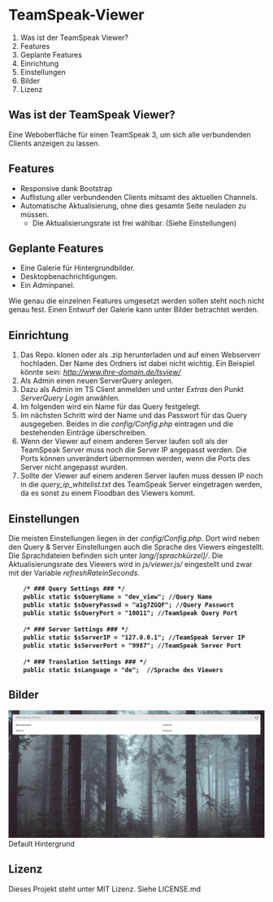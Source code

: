 # TeamSpeak-Viewer

1. Was ist der TeamSpeak Viewer?
2. Features
3. Geplante Features
3. Einrichtung
4. Einstellungen
5. Bilder
6. Lizenz

## Was ist der TeamSpeak Viewer?
Eine Weboberfläche für einen TeamSpeak 3, um sich alle verbundenden Clients anzeigen zu lassen.

## Features
* Responsive dank Bootstrap
* Auflistung aller verbundenden Clients mitsamt des aktuellen Channels.
* Automatische Aktualisierung, ohne dies gesamte Seite neuladen zu müssen.
  * Die Aktualisierungsrate ist frei wählbar. (Siehe Einstellungen)

## Geplante Features
* Eine Galerie für Hintergrundbilder.
* Desktopbenachrichtigungen.
* Ein Adminpanel.

Wie genau die einzelnen Features umgesetzt werden sollen steht noch nicht genau fest. Einen Entwurf der Galerie kann unter Bilder betrachtet werden.

## Einrichtung
1. Das Repo. klonen oder als .zip herunterladen und auf einen Webserverr hochladen. Der Name des Ordners ist dabei nicht wichtig. Ein Beispiel könnte sein: _http://www.ihre-domain.de/tsview/_
2. Als Admin einen neuen ServerQuery anlegen.
  3. Dazu als Admin im TS Client anmelden und unter _Extras_ den Punkt _ServerQuery Login_ anwählen.
  4. Im folgenden wird ein Name für das Query festgelegt.
  5. Im nächsten Schritt wird der Name und das Passwort für das Query ausgegeben. Beides in die _config/Config.php_ eintragen und die bestehenden Einträge überschreiben.
  6. Wenn der Viewer auf einem anderen Server laufen soll als der TeamSpeak Server muss noch die Server IP angepasst werden. Die Ports können unverändert übernommen werden, wenn die Ports des Server nicht angepasst wurden.
  7. Sollte der Viewer auf einem anderen Server laufen muss dessen IP noch in die _query_ip_whitelist.txt_ des TeamSpeak Server eingetragen werden, da es sonst zu einem Floodban des Viewers kommt.

## Einstellungen
Die meisten Einstellungen liegen in der _config/Config.php_. Dort wird neben den Query & Server Einstellungen auch die Sprache des Viewers eingestellt.
Die Sprachdateien befinden sich unter _lang/[sprachkürzel]/_.
Die Aktualisierungsrate des Viewers wird in _js/viewer.js/_ eingestellt und zwar mit der Variable _refreshRateinSeconds_.

<b>

        /* ### Query Settings ### */
        public static $sQueryName = "dev_view"; //Query Name
        public static $sQueryPasswd = "a1g7ZGQF"; //Query Passwort
        public static $sQueryPort = "10011"; //TeamSpeak Query Port
        
        /* ### Server Settings ### */
        public static $sServerIP = "127.0.0.1"; //TeamSpeak Server IP
        public static $sServerPort = "9987"; //TeamSpeak Server Port
        
        /* ### Translation Settings ### */
        public static $sLanguage = "de";  //Sprache des Viewers
</b>

## Bilder
![alt-text](https://github.com/Schrotty/TeamSpeak-Viewer/blob/gh-pages/images/OV.jpg)
Default Hintergrund

## Lizenz
Dieses Projekt steht unter MIT Lizenz. Siehe LICENSE.md
